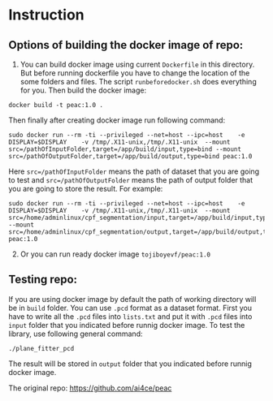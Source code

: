# Instruction
## Options of building the docker image of repo:

1) You can build docker image using current `Dockerfile` in this directory. But before running dockerfile you have to change the location of the some folders and files. The script `runbeforedocker.sh` does everything for you. Then build the docker image:
```
docker build -t peac:1.0 .
```

Then finally after creating docker image run following command:

```sudo docker run --rm -ti --privileged --net=host --ipc=host    -e DISPLAY=$DISPLAY    -v /tmp/.X11-unix,/tmp/.X11-unix  --mount src=/pathOfInputFolder,target=/app/build/input,type=bind --mount src=/pathOfOutputFolder,target=/app/build/output,type=bind peac:1.0```

Here `src=/pathOfInputFolder` means the path of dataset that you are going to test and `src=/pathOfOutputFolder` means the path of output folder that you are going to store the result. For example:
```
sudo docker run --rm -ti --privileged --net=host --ipc=host    -e DISPLAY=$DISPLAY    -v /tmp/.X11-unix,/tmp/.X11-unix  --mount src=/home/adminlinux/cpf_segmentation/input,target=/app/build/input,type=bind --mount src=/home/adminlinux/cpf_segmentation/output,target=/app/build/output,type=bind peac:1.0
```
2) Or you can run ready docker image `tojiboyevf/peac:1.0`

## Testing repo:

If you are using docker image by default the path of working directory will be in `build` folder.
You can use  `.pcd` format as a dataset format. First you have to write all the `.pcd` files into `lists.txt` and put it with `.pcd` files into `input` folder that you indicated before runnig docker image. To test the library, use following general command:

```
./plane_fitter_pcd
```
The result will be stored in `output` folder that you indicated before runnig docker image.

The original repo: https://github.com/ai4ce/peac
